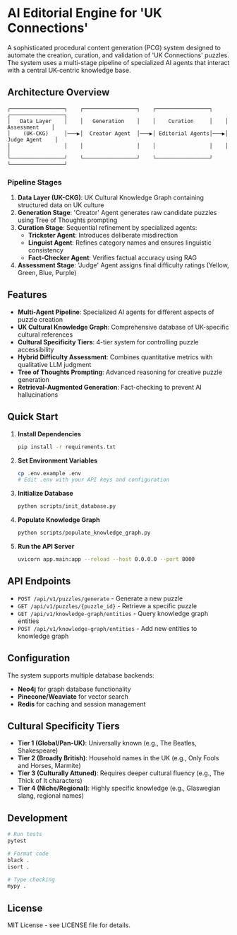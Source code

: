 # AI Editorial Engine for 'UK Connections'

A sophisticated procedural content generation (PCG) system designed to automate the creation, curation, and validation of 'UK Connections' puzzles. The system uses a multi-stage pipeline of specialized AI agents that interact with a central UK-centric knowledge base.

## Architecture Overview

```
┌─────────────────┐    ┌─────────────────┐    ┌─────────────────┐    ┌─────────────────┐
│   Data Layer    │    │   Generation    │    │    Curation     │    │   Assessment    │
│    (UK-CKG)     │───▶│  Creator Agent  │───▶│ Editorial Agents│───▶│  Judge Agent    │
│                 │    │                 │    │                 │    │                 │
└─────────────────┘    └─────────────────┘    └─────────────────┘    └─────────────────┘
```

### Pipeline Stages

1. **Data Layer (UK-CKG)**: UK Cultural Knowledge Graph containing structured data on UK culture
2. **Generation Stage**: 'Creator' Agent generates raw candidate puzzles using Tree of Thoughts prompting
3. **Curation Stage**: Sequential refinement by specialized agents:
   - **Trickster Agent**: Introduces deliberate misdirection
   - **Linguist Agent**: Refines category names and ensures linguistic consistency
   - **Fact-Checker Agent**: Verifies factual accuracy using RAG
4. **Assessment Stage**: 'Judge' Agent assigns final difficulty ratings (Yellow, Green, Blue, Purple)

## Features

- **Multi-Agent Pipeline**: Specialized AI agents for different aspects of puzzle creation
- **UK Cultural Knowledge Graph**: Comprehensive database of UK-specific cultural references
- **Cultural Specificity Tiers**: 4-tier system for controlling puzzle accessibility
- **Hybrid Difficulty Assessment**: Combines quantitative metrics with qualitative LLM judgment
- **Tree of Thoughts Prompting**: Advanced reasoning for creative puzzle generation
- **Retrieval-Augmented Generation**: Fact-checking to prevent AI hallucinations

## Quick Start

1. **Install Dependencies**
   ```bash
   pip install -r requirements.txt
   ```

2. **Set Environment Variables**
   ```bash
   cp .env.example .env
   # Edit .env with your API keys and configuration
   ```

3. **Initialize Database**
   ```bash
   python scripts/init_database.py
   ```

4. **Populate Knowledge Graph**
   ```bash
   python scripts/populate_knowledge_graph.py
   ```

5. **Run the API Server**
   ```bash
   uvicorn app.main:app --reload --host 0.0.0.0 --port 8000
   ```

## API Endpoints

- `POST /api/v1/puzzles/generate` - Generate a new puzzle
- `GET /api/v1/puzzles/{puzzle_id}` - Retrieve a specific puzzle
- `GET /api/v1/knowledge-graph/entities` - Query knowledge graph entities
- `POST /api/v1/knowledge-graph/entities` - Add new entities to knowledge graph

## Configuration

The system supports multiple database backends:
- **Neo4j** for graph database functionality
- **Pinecone/Weaviate** for vector search
- **Redis** for caching and session management

## Cultural Specificity Tiers

- **Tier 1 (Global/Pan-UK)**: Universally known (e.g., The Beatles, Shakespeare)
- **Tier 2 (Broadly British)**: Household names in the UK (e.g., Only Fools and Horses, Marmite)
- **Tier 3 (Culturally Attuned)**: Requires deeper cultural fluency (e.g., The Thick of It characters)
- **Tier 4 (Niche/Regional)**: Highly specific knowledge (e.g., Glaswegian slang, regional names)

## Development

```bash
# Run tests
pytest

# Format code
black .
isort .

# Type checking
mypy .
```

## License

MIT License - see LICENSE file for details.